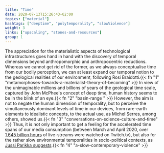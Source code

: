 ```yaml
---
title: "Time"
date: 2020-07-13T15:26:43+02:00
topics: ["material"]
hashtags: ["deeptime", "polytemporality", "slowViolence"]
weight: 3
links: ["upscaling", "stones-and-resources"]
group: 1
---
```


The appreciation for the materialistic aspects of technological infrastructures goes hand in hand with the discovery of temporal dimensions beyond anthropomorphic and anthropocentric reductions. Whereas we cannot get rid of the former, as we always conceptualise time from our bodily perception, we can at least expand our temporal notion to the geological realities of our environment, following Rosi Braidotti.{{< fn "1" "metamorphoses-towards-a-materialist-theory-of-becoming" >}} In view of the unimaginable millions and billions of years of the geological time scale, captured by John McPhee's concept of deep time, human history seems to be in the blink of an eye.{{< fn "2" "basin-range " >}} However, the aim is not to negate the human dimension of temporality, but to perceive the simultaneously dominant levels of time in our devices, from rare-earth elements to idealistic concepts, to the actual use, as Michel Serres, among others, showed us.{{< fn "3" "conversations-on-science-culture-and-time" >}} Thus, it is not only important to get a feeling for the accelerated time spans of our media consumption (between March and April 2020, over [1.645 billion hours](https://www.theverge.com/2020/5/13/21257227/coronavirus-streamelements-arsenalgg-twitch-youtube-livestream-numbers) of live-streams were watched on Twitch.tv), but also for the rather slow environmental temporalities in socio-political contexts, as [Jussi Parikka suggests](https://strelkamag.com/en/article/media-theory-for-terraforming-by-jussi-parikka).{{< fn "4" "a-slow-contemporary-violence" >}}